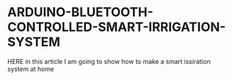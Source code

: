 # ARDUINO-BLUETOOTH-CONTROLLED-SMART-IRRIGATION-SYSTEM
HERE in this article I am going to show how to make a smart issiration system at home
